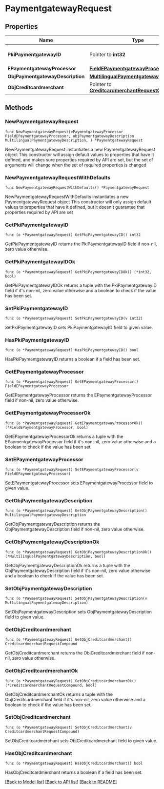 # PaymentgatewayRequest

## Properties

Name | Type | Description | Notes
------------ | ------------- | ------------- | -------------
**PkiPaymentgatewayID** | Pointer to **int32** | The unique ID of the Paymentgateway | [optional] 
**EPaymentgatewayProcessor** | [**FieldEPaymentgatewayProcessor**](FieldEPaymentgatewayProcessor.md) |  | 
**ObjPaymentgatewayDescription** | [**MultilingualPaymentgatewayDescription**](MultilingualPaymentgatewayDescription.md) |  | 
**ObjCreditcardmerchant** | Pointer to [**CreditcardmerchantRequestCompound**](CreditcardmerchantRequestCompound.md) |  | [optional] 

## Methods

### NewPaymentgatewayRequest

`func NewPaymentgatewayRequest(ePaymentgatewayProcessor FieldEPaymentgatewayProcessor, objPaymentgatewayDescription MultilingualPaymentgatewayDescription, ) *PaymentgatewayRequest`

NewPaymentgatewayRequest instantiates a new PaymentgatewayRequest object
This constructor will assign default values to properties that have it defined,
and makes sure properties required by API are set, but the set of arguments
will change when the set of required properties is changed

### NewPaymentgatewayRequestWithDefaults

`func NewPaymentgatewayRequestWithDefaults() *PaymentgatewayRequest`

NewPaymentgatewayRequestWithDefaults instantiates a new PaymentgatewayRequest object
This constructor will only assign default values to properties that have it defined,
but it doesn't guarantee that properties required by API are set

### GetPkiPaymentgatewayID

`func (o *PaymentgatewayRequest) GetPkiPaymentgatewayID() int32`

GetPkiPaymentgatewayID returns the PkiPaymentgatewayID field if non-nil, zero value otherwise.

### GetPkiPaymentgatewayIDOk

`func (o *PaymentgatewayRequest) GetPkiPaymentgatewayIDOk() (*int32, bool)`

GetPkiPaymentgatewayIDOk returns a tuple with the PkiPaymentgatewayID field if it's non-nil, zero value otherwise
and a boolean to check if the value has been set.

### SetPkiPaymentgatewayID

`func (o *PaymentgatewayRequest) SetPkiPaymentgatewayID(v int32)`

SetPkiPaymentgatewayID sets PkiPaymentgatewayID field to given value.

### HasPkiPaymentgatewayID

`func (o *PaymentgatewayRequest) HasPkiPaymentgatewayID() bool`

HasPkiPaymentgatewayID returns a boolean if a field has been set.

### GetEPaymentgatewayProcessor

`func (o *PaymentgatewayRequest) GetEPaymentgatewayProcessor() FieldEPaymentgatewayProcessor`

GetEPaymentgatewayProcessor returns the EPaymentgatewayProcessor field if non-nil, zero value otherwise.

### GetEPaymentgatewayProcessorOk

`func (o *PaymentgatewayRequest) GetEPaymentgatewayProcessorOk() (*FieldEPaymentgatewayProcessor, bool)`

GetEPaymentgatewayProcessorOk returns a tuple with the EPaymentgatewayProcessor field if it's non-nil, zero value otherwise
and a boolean to check if the value has been set.

### SetEPaymentgatewayProcessor

`func (o *PaymentgatewayRequest) SetEPaymentgatewayProcessor(v FieldEPaymentgatewayProcessor)`

SetEPaymentgatewayProcessor sets EPaymentgatewayProcessor field to given value.


### GetObjPaymentgatewayDescription

`func (o *PaymentgatewayRequest) GetObjPaymentgatewayDescription() MultilingualPaymentgatewayDescription`

GetObjPaymentgatewayDescription returns the ObjPaymentgatewayDescription field if non-nil, zero value otherwise.

### GetObjPaymentgatewayDescriptionOk

`func (o *PaymentgatewayRequest) GetObjPaymentgatewayDescriptionOk() (*MultilingualPaymentgatewayDescription, bool)`

GetObjPaymentgatewayDescriptionOk returns a tuple with the ObjPaymentgatewayDescription field if it's non-nil, zero value otherwise
and a boolean to check if the value has been set.

### SetObjPaymentgatewayDescription

`func (o *PaymentgatewayRequest) SetObjPaymentgatewayDescription(v MultilingualPaymentgatewayDescription)`

SetObjPaymentgatewayDescription sets ObjPaymentgatewayDescription field to given value.


### GetObjCreditcardmerchant

`func (o *PaymentgatewayRequest) GetObjCreditcardmerchant() CreditcardmerchantRequestCompound`

GetObjCreditcardmerchant returns the ObjCreditcardmerchant field if non-nil, zero value otherwise.

### GetObjCreditcardmerchantOk

`func (o *PaymentgatewayRequest) GetObjCreditcardmerchantOk() (*CreditcardmerchantRequestCompound, bool)`

GetObjCreditcardmerchantOk returns a tuple with the ObjCreditcardmerchant field if it's non-nil, zero value otherwise
and a boolean to check if the value has been set.

### SetObjCreditcardmerchant

`func (o *PaymentgatewayRequest) SetObjCreditcardmerchant(v CreditcardmerchantRequestCompound)`

SetObjCreditcardmerchant sets ObjCreditcardmerchant field to given value.

### HasObjCreditcardmerchant

`func (o *PaymentgatewayRequest) HasObjCreditcardmerchant() bool`

HasObjCreditcardmerchant returns a boolean if a field has been set.


[[Back to Model list]](../README.md#documentation-for-models) [[Back to API list]](../README.md#documentation-for-api-endpoints) [[Back to README]](../README.md)


